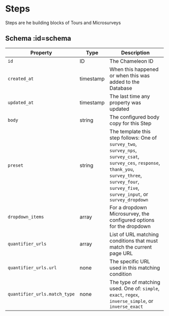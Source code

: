 # Steps

Steps are he building blocks of Tours and Microsurveys

## Schema :id=schema

| Property | Type | Description |
| --- | --- | --- |
| `id` | ID | The Chameleon ID |
| `created_at` | timestamp | When this happened or when this was added to the Database |
| `updated_at` | timestamp | The last time any property was updated |
| `body` | string | The configured body copy for this Step |
| `preset` | string | The template this step follows: One of `survey_two`, `survey_nps`, `survey_csat`, `survey_ces`, `response`, `thank_you`, `survey_three`, `survey_four`, `survey_five`, `survey_input`, or `survey_dropdown` |
| `dropdown_items` | array<string> | For a dropdown Microsurvey, the configured options for the dropdown |
| `quantifier_urls` | array | List of URL matching conditions that must match the current page URL |
| `quantifier_urls.url` | none | The specific URL used in this matching condition |
| `quantifier_urls.match_type` | none | The type of matching used. One of: `simple`, `exact`, `regex`, `inverse_simple`, or `inverse_exact` |

